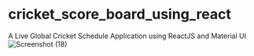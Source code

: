 # cricket_score_board_using_react
 A Live Global Cricket Schedule Application using ReactJS and Material UI
![Screenshot (18)](https://user-images.githubusercontent.com/78747555/117562222-e1955d00-b0ba-11eb-9253-2502bb574473.png)
